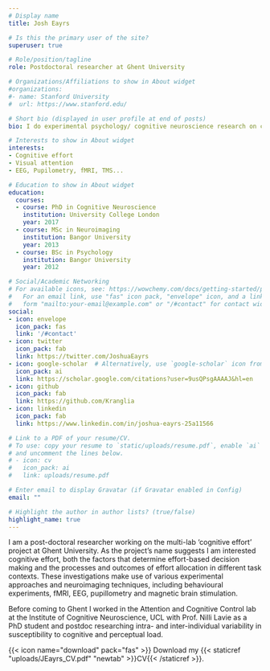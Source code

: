 ```yaml
---
# Display name
title: Josh Eayrs

# Is this the primary user of the site?
superuser: true

# Role/position/tagline
role: Postdoctoral researcher at Ghent University

# Organizations/Affiliations to show in About widget
#organizations:
#- name: Stanford University
#  url: https://www.stanford.edu/

# Short bio (displayed in user profile at end of posts)
bio: I do experimental psychology/ cognitive neuroscience research on cognitive effort, visual attention and working memory

# Interests to show in About widget
interests:
- Cognitive effort
- Visual attention
- EEG, Pupilometry, fMRI, TMS...

# Education to show in About widget
education:
  courses:
  - course: PhD in Cognitive Neuroscience
    institution: University College London
    year: 2017
  - course: MSc in Neuroimaging
    institution: Bangor University
    year: 2013
  - course: BSc in Psychology
    institution: Bangor University
    year: 2012

# Social/Academic Networking
# For available icons, see: https://wowchemy.com/docs/getting-started/page-builder/#icons
#   For an email link, use "fas" icon pack, "envelope" icon, and a link in the
#   form "mailto:your-email@example.com" or "/#contact" for contact widget.
social:
- icon: envelope
  icon_pack: fas
  link: '/#contact'
- icon: twitter
  icon_pack: fab
  link: https://twitter.com/JoshuaEayrs
- icon: google-scholar  # Alternatively, use `google-scholar` icon from `ai` icon pack
  icon_pack: ai
  link: https://scholar.google.com/citations?user=9usQPsgAAAAJ&hl=en
- icon: github
  icon_pack: fab
  link: https://github.com/Kranglia
- icon: linkedin
  icon_pack: fab
  link: https://www.linkedin.com/in/joshua-eayrs-25a11566

# Link to a PDF of your resume/CV.
# To use: copy your resume to `static/uploads/resume.pdf`, enable `ai` icons in `params.toml`,
# and uncomment the lines below.
# - icon: cv
#   icon_pack: ai
#   link: uploads/resume.pdf

# Enter email to display Gravatar (if Gravatar enabled in Config)
email: ""

# Highlight the author in author lists? (true/false)
highlight_name: true
---
```


I am a post-doctoral researcher working on the multi-lab ‘cognitive effort’ project at Ghent University. As the project’s name suggests I am interested cognitive effort, both the factors that determine effort-based decision making and the processes and outcomes of effort allocation in different task contexts. These investigations make use of various experimental approaches and neuroimaging techniques, including behavioural experiments, fMRI, EEG, pupillometry and magnetic brain stimulation.

Before coming to Ghent I worked in the Attention and Cognitive Control lab at the Institute of Cognitive Neuroscience, UCL with Prof. Nilli Lavie as a PhD student and postdoc researching intra- and inter-individual variability in susceptibility to cognitive and perceptual load.

{{< icon name="download" pack="fas" >}} Download my {{< staticref "uploads/JEayrs_CV.pdf" "newtab" >}}CV{{< /staticref >}}.
